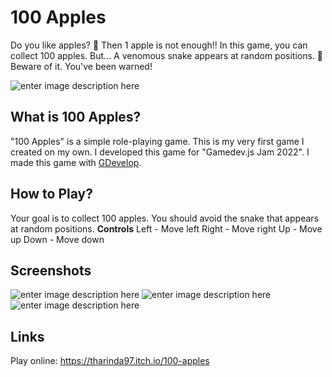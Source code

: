# 100 Apples
Do you like apples? 🍎 Then 1 apple is not enough!!
In this game, you can collect 100 apples. But...
A venomous snake appears at random positions. 🐍
Beware of it. You've been warned!

![enter image description here](https://i.ibb.co/f0pppD4/100-apples-cover-photo.png)
## What is 100 Apples?
"100 Apples" is a simple role-playing game. This is my very first game I created on my own. I developed this game for "Gamedev.js Jam 2022". I made this game with [GDevelop](https://gdevelop.io).

## How to Play?
Your goal is to collect 100 apples. You should avoid the snake that appears at random positions.
**Controls**
Left - Move left
Right - Move right
Up - Move up
Down - Move down
## Screenshots
![enter image description here](https://i.ibb.co/fS1xcVq/ss1.png)
![enter image description here](https://i.ibb.co/QjrPc7D/ss2.png)![enter image description here](https://i.ibb.co/RyfB1dz/ss3.png)
## Links
Play online:
https://tharinda97.itch.io/100-apples
